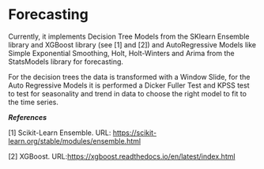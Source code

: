 # Forecasting  

Currently, it implements Decision Tree Models from the SKlearn Ensemble library and XGBoost library (see [1] and [2]) and AutoRegressive Models like Simple Exponential Smoothing, Holt, Holt-Winters and Arima from the StatsModels library for forecasting. 

For the decision trees the data is transformed with a Window Slide, for the Auto Regressive Models it is performed a Dicker Fuller Test and KPSS test to test for seasonality and trend in data to choose the right model to fit to the time series.



***References***

[1] Scikit-Learn Ensemble. URL: https://scikit-learn.org/stable/modules/ensemble.html

[2] XGBoost. URL:https://xgboost.readthedocs.io/en/latest/index.html


